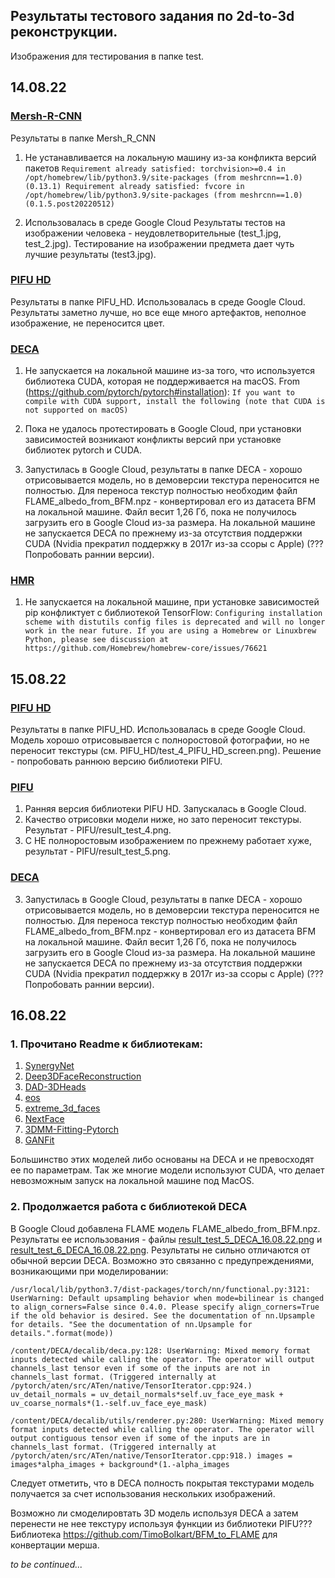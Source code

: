 ## Результаты тестового задания по 2d-to-3d реконструкции. ##

Изображения для тестирования в папке test.

## 14.08.22 ##
### [Mersh-R-CNN](https://github.com/facebookresearch/meshrcnn) ###
  Результаты в папке Mersh_R_CNN

  1. Не устанавливается на локальную машину из-за конфликта версий пакетов
  `Requirement already satisfied: torchvision>=0.4 in /opt/homebrew/lib/python3.9/site-packages (from meshrcnn==1.0) (0.13.1)
   Requirement already satisfied: fvcore in /opt/homebrew/lib/python3.9/site-packages (from meshrcnn==1.0) (0.1.5.post20220512)`
   
  2. Использовалась в среде Google Cloud
    Результаты тестов на изображении человека - неудовлетворительные (test_1.jpg, test_2.jpg). Тестирование на изображении предмета дает чуть лучшие результаты (test3.jpg).
    
### [PIFU HD](https://github.com/facebookresearch/pifuhd) ###
  Результаты в папке PIFU_HD. Использовалась в среде Google Cloud. Результаты заметно лучше, но все еще много артефактов, неполное изображение, не переносится цвет.

### [DECA](https://github.com/YadiraF/DECA) ###
  1. Не запускается на локальной машине из-за того, что используется библиотека CUDA, которая не поддерживается на macOS.
  From (https://github.com/pytorch/pytorch#installation):
  `If you want to compile with CUDA support, install the following (note that CUDA is not supported on macOS)`

  2. Пока не удалось протестировать в Google Cloud, при установки зависимостей возникают конфликты версий при установке библиотек pytorch и CUDA.
  
  3. Запустилась в Google Cloud, результаты в папке DECA - хорошо отрисовывается модель, но в демоверсии текстура переносится не полностью.
  Для переноса текстур полностью необходим файл FLAME_albedo_from_BFM.npz - конвертировал его из датасета BFM на локальной машине. Файл весит 1,26 Гб, пока не получилось загрузить его в Google Cloud из-за размера. На локальной машине не запускается DECA по прежнему из-за отсутствия поддержки CUDA (Nvidia прекратил поддержку в 2017г из-за ссоры с Apple) (??? Попробовать раннии версии).
  
### [HMR](https://github.com/akanazawa/hmr) ###
  1. Не запускается на локальной машине, при установке зависимостей pip конфликтует с библиотекой TensorFlow:
  `Configuring installation scheme with distutils config files is deprecated and will no longer work in the near future. If you are using a Homebrew or Linuxbrew Python, please see discussion at https://github.com/Homebrew/homebrew-core/issues/76621`
  
## 15.08.22 ##
### [PIFU HD](https://github.com/facebookresearch/pifuhd) ###
Результаты в папке PIFU_HD. Использовалась в среде Google Cloud. Модель хорошо отрисовывается с полноростовой фотографии, но не переносит текстуры (см. PIFU_HD/test_4_PIFU_HD_screen.png). Решение - попробовать раннюю версию библиотеки PIFU.

### [PIFU](https://github.com/shunsukesaito/PIFu) ###
  1. Ранняя версия библиотеки PIFU HD. Запускалась в Google Cloud.
  2. Качество отрисовки модели ниже, но зато переносит текстуры. Результат - PIFU/result_test_4.png.
  3. С НЕ полноростовым изображением по прежнему работает хуже, результат - PIFU/result_test_5.png.

### [DECA](https://github.com/YadiraF/DECA) ###
  3. Запустилась в Google Cloud, результаты в папке DECA - хорошо отрисовывается модель, но в демоверсии текстура переносится не полностью.
  Для переноса текстур полностью необходим файл FLAME_albedo_from_BFM.npz - конвертировал его из датасета BFM на локальной машине. Файл весит 1,26 Гб, пока не получилось загрузить его в Google Cloud из-за размера. На локальной машине не запускается DECA по прежнему из-за отсутствия поддержки CUDA (Nvidia прекратил поддержку в 2017г из-за ссоры с Apple) (??? Попробовать раннии версии).
 
## 16.08.22 ##
### 1. Прочитано Readme к библиотекам: ###
1. [SynergyNet](https://github.com/choyingw/SynergyNet)
2. [Deep3DFaceReconstruction](https://github.com/microsoft/Deep3DFaceReconstruction)
3. [DAD-3DHeads](https://github.com/PinataFarms/DAD-3DHeads)
4. [eos](https://github.com/patrikhuber/eos)
5. [extreme_3d_faces](https://github.com/anhttran/extreme_3d_faces)
6. [NextFace](https://github.com/abdallahdib/NextFace)
7. [3DMM-Fitting-Pytorch](https://github.com/ascust/3DMM-Fitting-Pytorch)
8. [GANFit](https://github.com/barisgecer/GANFit)

Большинство этих моделей либо основаны на DECA и не превосходят ее по параметрам. Так же многие модели используют CUDA, что делает невозможным запуск на локальной машине под MacOS.

### 2. Продолжается работа с библиотекой DECA ###
В Google Cloud добавлена FLAME модель FLAME_albedo_from_BFM.npz. Результаты ее использования - файлы [result_test_5_DECA_16.08.22.png](https://github.com/Morozov33/2d_to_3d_recon_test/blob/main/DECA/result_test_5_DECA_16.08.22.png) и [result_test_6_DECA_16.08.22.png](https://github.com/Morozov33/2d_to_3d_recon_test/blob/main/DECA/result_test_6_DECA_16.08.22.png).
Результаты не сильно отличаются от обычной версии DECA. Возможно это связанно с предупреждениями, возникающими при моделировании:

`/usr/local/lib/python3.7/dist-packages/torch/nn/functional.py:3121: UserWarning: Default upsampling behavior when mode=bilinear is changed to align_corners=False since 0.4.0. Please specify align_corners=True if the old behavior is desired. See the documentation of nn.Upsample for details. "See the documentation of nn.Upsample for details.".format(mode))`

`/content/DECA/decalib/deca.py:128: UserWarning: Mixed memory format inputs detected while calling the operator. The operator will output channels_last tensor even if some of the inputs are not in channels_last format. (Triggered internally at  /pytorch/aten/src/ATen/native/TensorIterator.cpp:924.)
 uv_detail_normals = uv_detail_normals*self.uv_face_eye_mask + uv_coarse_normals*(1.-self.uv_face_eye_mask)`
 
`/content/DECA/decalib/utils/renderer.py:280: UserWarning: Mixed memory format inputs detected while calling the operator. The operator will output contiguous tensor even if some of the inputs are in channels_last format. (Triggered internally at  /pytorch/aten/src/ATen/native/TensorIterator.cpp:918.)
  images = images*alpha_images + background*(1.-alpha_images`
  
  Следует отметить, что в DECA полность покрытая текстурами модель получается за счет использования нескольких изображений. 
  
  Возможно ли смоделировтать 3D модель используя DECA а затем перенести не нее текстуру используя функции из библиотеки PIFU???
  Библиотека https://github.com/TimoBolkart/BFM_to_FLAME для конвертации мерша.

*to be continued...*
